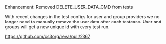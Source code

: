 Enhancement: Removed DELETE_USER_DATA_CMD from tests
    
With recent changes in the test configs for user and group providers we
no longer need to manually remove the user data after each testcase.
User and groups will get a new unique id with every test run.

https://github.com/cs3org/reva/pull/2367
